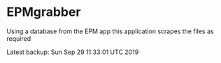 # EPMgrabber
Using a database from the EPM app this application scrapes the files as required


Latest backup: Sun Sep 29 11:33:01 UTC 2019
